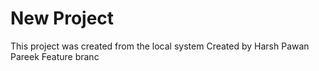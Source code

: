 # New Project
This project was created from the local system
Created by Harsh Pawan Pareek
Feature branc